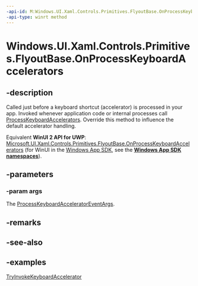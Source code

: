 ```yaml
---
-api-id: M:Windows.UI.Xaml.Controls.Primitives.FlyoutBase.OnProcessKeyboardAccelerators(Windows.UI.Xaml.Input.ProcessKeyboardAcceleratorEventArgs)
-api-type: winrt method
---
```


<!-- Method syntax.
virtual protected void FlyoutBase.OnProcessKeyboardAccelerators(ProcessKeyboardAcceleratorEventArgs args)
-->

# Windows.UI.Xaml.Controls.Primitives.FlyoutBase.OnProcessKeyboardAccelerators

## -description
Called just before a keyboard shortcut (accelerator) is processed in your app. Invoked whenever application code or internal processes call [ProcessKeyboardAccelerators](../windows.ui.xaml/uielement_processkeyboardaccelerators.md). Override this method to influence the default accelerator handling.

Equivalent **WinUI 2 API for UWP**: [Microsoft.UI.Xaml.Controls.Primitives.FlyoutBase.OnProcessKeyboardAccelerators](/windows/winui/api/microsoft.ui.xaml.controls.primitives.flyoutbase.onprocesskeyboardaccelerators) (for WinUI in the [Windows App SDK](/windows/apps/windows-app-sdk/), see the **[Windows App SDK namespaces](/windows/windows-app-sdk/api/winrt/)**).

## -parameters
### -param args
The [ProcessKeyboardAcceleratorEventArgs](../windows.ui.xaml.input/processkeyboardacceleratoreventargs.md).

## -remarks

## -see-also

## -examples
[TryInvokeKeyboardAccelerator](flyoutbase_tryinvokekeyboardaccelerator_2058427461.md)

